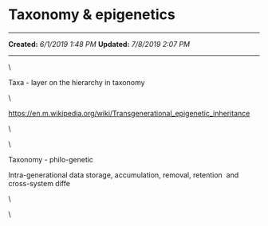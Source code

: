 Taxonomy & epigenetics
======================

  -------------- --------------------
  **Created:**   *6/1/2019 1:48 PM*
  **Updated:**   *7/8/2019 2:07 PM*
  -------------- --------------------

\

Taxa - layer on the hierarchy in taxonomy

\

<https://en.m.wikipedia.org/wiki/Transgenerational_epigenetic_inheritance>

\

\

Taxonomy - philo-genetic 

Intra-generational data storage, accumulation, removal, retention  and
cross-system diffe

\

\

 
